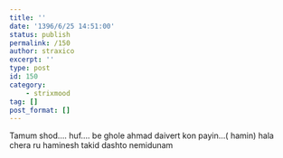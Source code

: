 ```yaml
---
title: ''
date: '1396/6/25 14:51:00'
status: publish
permalink: /150
author: straxico
excerpt: ''
type: post
id: 150
category:
    - strixmood
tag: []
post_format: []
---
```

Tamum shod…. huf…. be ghole ahmad daivert kon payin…( hamin) hala chera ru haminesh takid dashto nemidunam